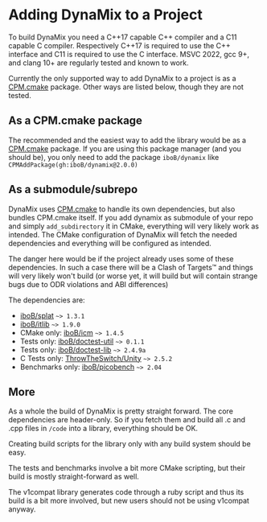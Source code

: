 # Adding DynaMix to a Project

To build DynaMix you need a C++17 capable C++ compiler and a C11 capable C compiler. Respectively C++17 is required to use the C++ interface and C11 is required to use the C interface. MSVC 2022, gcc 9+, and clang 10+ are regularly tested and known to work.

Currently the only supported way to add DynaMix to a project is as a [CPM.cmake](https://github.com/cpm-cmake/CPM.cmake) package. Other ways are listed below, though they are not tested.

## As a CPM.cmake package

The recommended and the easiest way to add the library would be as a [CPM.cmake](https://github.com/cpm-cmake/CPM.cmake) package. If you are using this package manager (and you should be), you only need to add the package `iboB/dynamix` like `CPMAddPackage(gh:iboB/dynamix@2.0.0)`

## As a submodule/subrepo

DynaMix uses [CPM.cmake](https://github.com/cpm-cmake/CPM.cmake) to handle its own dependencies, but also bundles CPM.cmake itself. If you add dynamix as submodule of your repo and simply `add_subdirectory` it in CMake, everything will very likely work as intended. The CMake configuration of DynaMix will fetch the needed dependencies and everything will be configured as intended.

The danger here would be if the project already uses some of these dependencies. In such a case there will be a Clash of Targets&trade; and things will very likely won't build (or worse yet, it will build but will contain strange bugs due to ODR violations and ABI differences)

The dependencies are:

* [iboB/splat](https://github.com/iboB/splat) `~> 1.3.1`
* [iboB/itlib](https://github.com/iboB/itlib) `~> 1.9.0`
* CMake only: [iboB/icm](https://github.com/iboB/icm) `~> 1.4.5`
* Tests only: [iboB/doctest-util](https://github.com/iboB/doctest-util) `~> 0.1.1`
* Tests only: [iboB/doctest-lib](https://github.com/iboB/doctest-lib) `~> 2.4.9a`
* C Tests only: [ThrowTheSwitch/Unity](https://github.com/iboB/doctest-util) `~> 2.5.2`
* Benchmarks only: [iboB/picobench](https://github.com/iboB/picobench) `~> 2.04`

## More

As a whole the build of DynaMix is pretty straight forward. The core dependencies are header-only. So if you fetch them and build all .c and .cpp files in `/code` into a library, everything should be OK.

Creating build scripts for the library only with any build system should be easy.

The tests and benchmarks involve a bit more CMake scripting, but their build is mostly straight-forward as well.

The v1compat library generates code through a ruby script and thus its build is a bit more involved, but new users should not be using v1compat anyway.
